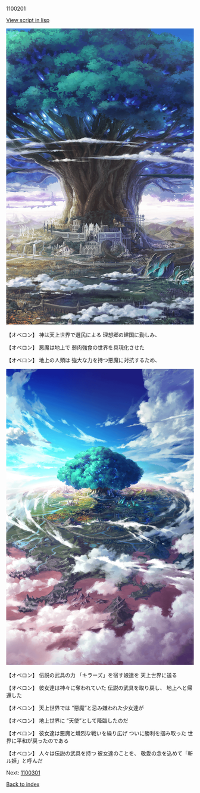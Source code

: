 1100201

[View script in lisp](../scripts/1100201.txt)

![multi.png](../images/backgrounds/multi.png)

【オベロン】
神は天上世界で選民による
理想郷の建国に勤しみ、

【オベロン】
悪魔は地上で
弱肉強食の世界を具現化させた

【オベロン】
地上の人類は
強大な力を持つ悪魔に対抗するため、

![aerial_shoot.png](../images/backgrounds/aerial_shoot.png)

【オベロン】
伝説の武具の力
「キラーズ」を宿す娘達を
天上世界に送る

【オベロン】
彼女達は神々に奪われていた
伝説の武具を取り戻し、
地上へと帰還した

【オベロン】
天上世界では
“悪魔”と忌み嫌われた少女達が

【オベロン】
地上世界に
“天使”として降臨したのだ

【オベロン】
彼女達は悪魔と熾烈な戦いを繰り広げ
ついに勝利を掴み取った
世界に平和が戻ったのである

【オベロン】
人々は伝説の武具を持つ
彼女達のことを、
敬愛の念を込めて「斬ル姫」と呼んだ

Next: [1100301](1100301.md)

[Back to index](index.md)
